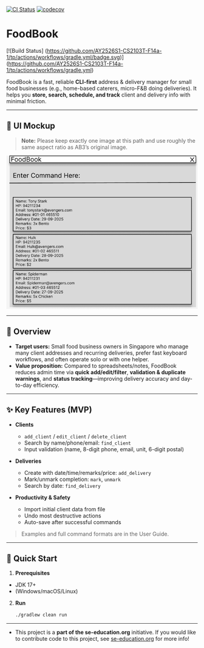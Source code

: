 [![CI Status](https://github.com/AY2526S1-CS2103T-F14a-1/tp/actions/workflows/gradle.yml/badge.svg)](https://github.com/AY2526S1-CS2103T-F14a-1/tp/actions/workflows/gradle.yml)
[![codecov](https://codecov.io/gh/AY2526S1-CS2103T-F14a-1/tp/graph/badge.svg?token=27R036D1CP)](https://codecov.io/gh/AY2526S1-CS2103T-F14a-1/tp)

# FoodBook

[![Build Status]
(https://github.com/AY2526S1-CS2103T-F14a-1/tp/actions/workflows/gradle.yml/badge.svg)]
(https://github.com/AY2526S1-CS2103T-F14a-1/tp/actions/workflows/gradle.yml)

FoodBook is a fast, reliable **CLI-first** address & delivery manager for small food businesses (e.g., home-based caterers, micro-F&B doing deliveries). It helps you **store, search, schedule, and track** client and delivery info with minimal friction.

---

## 📸 UI Mockup

> **Note:** Please keep exactly one image at this path and use roughly the same aspect ratio as AB3’s original image.

![FoodBook UI Mockup](docs/images/Ui.png)

---

## 🧭 Overview

- **Target users:** Small food business owners in Singapore who manage many client addresses and recurring deliveries, prefer fast keyboard workflows, and often operate solo or with one helper.
- **Value proposition:** Compared to spreadsheets/notes, FoodBook reduces admin time via **quick add/edit/filter**, **validation & duplicate warnings**, and **status tracking**—improving delivery accuracy and day-to-day efficiency.

---

## ✨ Key Features (MVP)

- **Clients**
  - `add_client` / `edit_client` / `delete_client`
  - Search by name/phone/email: `find_client`
  - Input validation (name, 8-digit phone, email, unit, 6-digit postal)

- **Deliveries**
  - Create with date/time/remarks/price: `add_delivery`
  - Mark/unmark completion: `mark`, `unmark`
  - Search by date: `find_delivery`

- **Productivity & Safety**
  - Import initial client data from file
  - Undo most destructive actions
  - Auto-save after successful commands

> Examples and full command formats are in the User Guide.

---

## 🚀 Quick Start

1. **Prerequisites**
  - JDK 17+
  - (Windows/macOS/Linux)

2. **Run**
   ```bash
   ./gradlew clean run

---

* This project is a **part of the se-education.org** initiative. If you would like to contribute code to this project, see [se-education.org](https://se-education.org/#contributing-to-se-edu) for more info!

